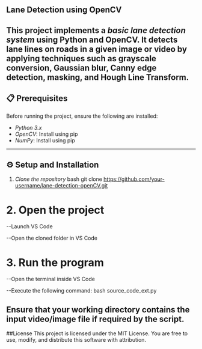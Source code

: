 ## Lane Detection using OpenCV

This project implements a *basic lane detection system* using Python and OpenCV. It detects lane lines on roads in a given image or video by applying techniques such as grayscale conversion, Gaussian blur, Canny edge detection, masking, and Hough Line Transform.
--
## 📋 Prerequisites

Before running the project, ensure the following are installed:

- *Python 3.x*
- *OpenCV*: Install using pip  
- *NumPy*: Install using pip

---

## ⚙ Setup and Installation

1. *Clone the repository*
 bash
 git clone https://github.com/your-username/lane-detection-openCV.git

# 2. Open the project

--Launch VS Code

--Open the cloned folder in VS Code

# 3. Run the program

--Open the terminal inside VS Code

--Execute the following command:
bash 
 source_code_ext.py

Ensure that your working directory contains the input video/image file if required by the script.
--
 ##License
This project is licensed under the MIT License.
You are free to use, modify, and distribute this software with attribution.
